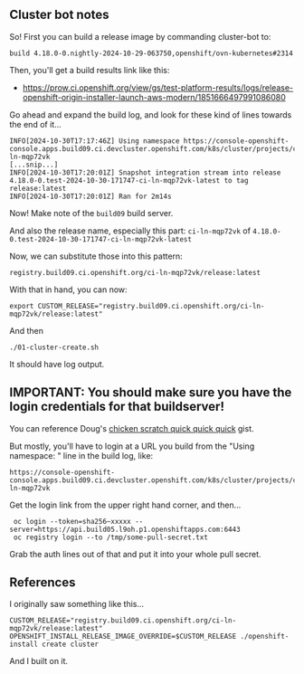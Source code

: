 
## Cluster bot notes

So! First you can build a release image by commanding cluster-bot to:

```
build 4.18.0-0.nightly-2024-10-29-063750,openshift/ovn-kubernetes#2314
```

Then, you'll get a build results link like this:

* https://prow.ci.openshift.org/view/gs/test-platform-results/logs/release-openshift-origin-installer-launch-aws-modern/1851666497991086080


Go ahead and expand the build log, and look for these kind of lines towards the end of it...

```
INFO[2024-10-30T17:17:46Z] Using namespace https://console-openshift-console.apps.build09.ci.devcluster.openshift.com/k8s/cluster/projects/ci-ln-mqp72vk 
[...snip...]
INFO[2024-10-30T17:20:01Z] Snapshot integration stream into release 4.18.0-0.test-2024-10-30-171747-ci-ln-mqp72vk-latest to tag release:latest  
INFO[2024-10-30T17:20:01Z] Ran for 2m14s                                
```

Now! Make note of the `build09` build server.

And also the release name, especially this part: `ci-ln-mqp72vk` of `4.18.0-0.test-2024-10-30-171747-ci-ln-mqp72vk-latest`

Now, we can substitute those into this pattern:

```
registry.build09.ci.openshift.org/ci-ln-mqp72vk/release:latest
```

With that in hand, you can now:


```
export CUSTOM_RELEASE="registry.build09.ci.openshift.org/ci-ln-mqp72vk/release:latest"
```

And then

```
./01-cluster-create.sh
```

It should have log output.

## **IMPORTANT**: You should make sure you have the login credentials for that buildserver!

You can reference Doug's [chicken scratch quick quick quick](https://gist.github.com/dougbtv/67257f060abdf398f2722f8bc911a289#40-aws-quick-quick-quick) gist.

But mostly, you'll have to login at a URL you build from the "Using namespace: " line in the build log, like:

```
https://console-openshift-console.apps.build09.ci.devcluster.openshift.com/k8s/cluster/projects/ci-ln-mqp72vk 
```

Get the login link from the upper right hand corner, and then...


```
 oc login --token=sha256~xxxxx --server=https://api.build05.l9oh.p1.openshiftapps.com:6443
 oc registry login --to /tmp/some-pull-secret.txt
```

Grab the auth lines out of that and put it into your whole pull secret.


## References

I originally saw something like this...

```
CUSTOM_RELEASE="registry.build09.ci.openshift.org/ci-ln-mqp72vk/release:latest"
OPENSHIFT_INSTALL_RELEASE_IMAGE_OVERRIDE=$CUSTOM_RELEASE ./openshift-install create cluster
```

And I built on it.
